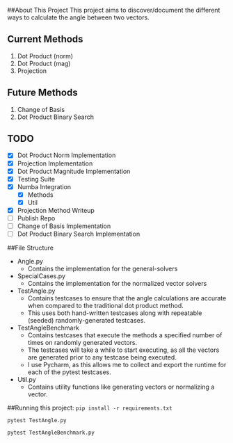 ##About This Project
This project aims to discover/document the different ways to calculate the angle between two vectors.

## Current Methods
1. Dot Product (norm)
2. Dot Product (mag)
3. Projection

## Future Methods
1. Change of Basis
2. Dot Product Binary Search

## TODO
- [X] Dot Product Norm Implementation
- [X] Projection Implementation
- [X] Dot Product Magnitude Implementation
- [X] Testing Suite
- [X] Numba Integration
  - [X] Methods
  - [X] Util
- [X] Projection Method Writeup
- [ ] Publish Repo
- [ ] Change of Basis Implementation
- [ ] Dot Product Binary Search Implementation

##File Structure
 - Angle.py
    - Contains the implementation for the general-solvers
 - SpecialCases.py
    - Contains the implementation for the normalized vector solvers
 - TestAngle.py
    - Contains testcases to ensure that the angle calculations are accurate when compared to the traditional dot product method.
    - This uses both hand-written testcases along with repeatable (seeded) randomly-generated testcases.
 - TestAngleBenchmark
    - Contains testcases that execute the methods a specified number of times on randomly generated vectors.
    - The testcases will take a while to start executing, as all the vectors are generated prior to any testcase being executed.
    - I use Pycharm, as this allows me to collect and export the runtime for each of the pytest testcases.
 - Util.py
    - Contains utility functions like generating vectors or normalizing a vector.

##Running this project:
`pip install -r requirements.txt`

`pytest TestAngle.py`

`pytest TestAngleBenchmark.py`